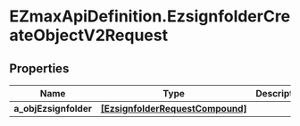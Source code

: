 # EZmaxApiDefinition.EzsignfolderCreateObjectV2Request

## Properties

Name | Type | Description | Notes
------------ | ------------- | ------------- | -------------
**a_objEzsignfolder** | [**[EzsignfolderRequestCompound]**](EzsignfolderRequestCompound.md) |  | 



